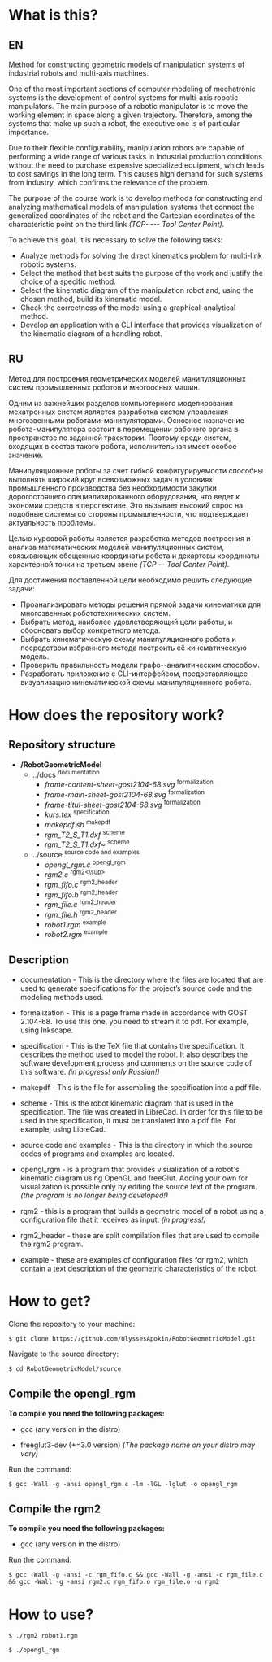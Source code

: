 # What is this?

## EN

Method for constructing geometric models of manipulation systems of industrial robots and multi-axis machines.


One of the most important sections of computer modeling of mechatronic systems is the development of control systems for multi-axis robotic manipulators.
The main purpose of a robotic manipulator is to move the working element in space along a given trajectory.
Therefore, among the systems that make up such a robot, the executive one is of particular importance.


Due to their flexible configurability, manipulation robots are capable of performing a wide range of various tasks in industrial production conditions without the need to purchase expensive specialized equipment, which leads to cost savings in the long term.
This causes high demand for such systems from industry, which confirms the relevance of the problem.


The purpose of the course work is to develop methods for constructing and analyzing mathematical models of manipulation systems that connect the generalized coordinates of the robot and the Cartesian coordinates of the characteristic point on the third link _(TCP~--- Tool Center Point)_.


To achieve this goal, it is necessary to solve the following tasks:

* Analyze methods for solving the direct kinematics problem for multi-link robotic systems.
* Select the method that best suits the purpose of the work and justify the choice of a specific method.
* Select the kinematic diagram of the manipulation robot and, using the chosen method, build its kinematic model.
* Check the correctness of the model using a graphical-analytical method.
* Develop an application with a CLI interface that provides visualization of the kinematic diagram of a handling robot.

## RU

Метод для построения геометрических моделей манипуляционных систем промышленных роботов и многоосных машин.


Одним из важнейших разделов компьютерного моделирования мехатронных систем является разработка систем управления многозвенными роботами-манипуляторами.
Основное назначение робота-манипулятора состоит в перемещении рабочего органа в пространстве по заданной траектории.
Поэтому среди систем, входящих в состав такого робота, исполнительная имеет особое значение.


Манипуляционные роботы за счет гибкой конфигурируемости способны выполнять широкий круг всевозможных задач в условиях промышленного производства без необходимости закупки дорогостоящего специализированного оборудования, что ведет к экономии средств в перспективе.
Это вызывает высокий спрос на подобные системы со стороны промышленности, что подтверждает актуальность проблемы.


Целью курсовой работы является разработка методов построения и анализа математических моделей манипуляционных систем, связывающих обощенные координаты робота и декартовы координаты характерной точки на третьем звене _(TCP -- Tool Center Point)_.


Для достижения поставленной цели необходимо решить следующие задачи:

* Проанализировать методы решения прямой задачи кинематики для многозвенных робототехнических систем.
* Выбрать метод, наиболее удовлетворяющий цели работы, и обосновать выбор конкретного метода.
* Выбрать кинематическую схему манипуляционного робота и посредством избранного метода построить её кинематическую модель.
* Проверить правильность модели графо--аналитическим способом.
* Разработать приложение с CLI-интерфейсом, предоставляющее визуализацию кинематической схемы манипуляционного робота.

# How does the repository work?

## Repository structure

* **/RobotGeometricModel**
	* ../docs <sup>documentation</sup>
		* _frame-content-sheet-gost2104-68.svg_ <sup>formalization</sup>
		* _frame-main-sheet-gost2104-68.svg_ <sup>formalization</sup>
		* _frame-titul-sheet-gost2104-68.svg_ <sup>formalization</sup>
		* _kurs.tex_ <sup>specification</sup>
		* _makepdf.sh_ <sup>makepdf</sup>
		* _rgm_T2_S_T1.dxf_ <sup>scheme</sup>
		* _rgm_T2_S_T1.dxf~_ <sup>scheme</sup>
	* ../source <sup>source code and examples</sup>
		* _opengl_rgm.c_ <sup>opengl_rgm</sup>
		* _rgm2.c_ <sup>rgm2<\sup>
		* _rgm_fifo.c_ <sup>rgm2_header</sup>
		* _rgm_fifo.h_ <sup>rgm2_header</sup>
		* _rgm_file.c_ <sup>rgm2_header</sup>
		* _rgm_file.h_ <sup>rgm2_header</sup>
		* _robot1.rgm_ <sup>example</sup>
		* _robot2.rgm_ <sup>example</sup>

## Description

* documentation - This is the directory where the files are located that are used to generate specifications for the project’s source code and the modeling methods used.
* formalization - This is a page frame made in accordance with GOST 2.104-68. To use this one, you need to stream it to pdf. For example, using Inkscape.
* specification - This is the TeX file that contains the specification. It describes the method used to model the robot. It also describes the software development process and comments on the source code of this software. _(in progress! only Russian!)_
* makepdf - This is the file for assembling the specification into a pdf file.
* scheme - This is the robot kinematic diagram that is used in the specification. The file was created in LibreCad. In order for this file to be used in the specification, it must be translated into a pdf file. For example, using LibreCad.

* source code and examples - This is the directory in which the source codes of programs and examples are located.
* opengl_rgm - is a program that provides visualization of a robot's kinematic diagram using OpenGL and freeGlut. Adding your own for visualization is possible only by editing the source text of the program. _(the program is no longer being developed!)_
* rgm2 - this is a program that builds a geometric model of a robot using a configuration file that it receives as input. _(in progress!)_
* rgm2_header - these are split compilation files that are used to compile the rgm2 program.
* example - these are examples of configuration files for rgm2, which contain a text description of the geometric characteristics of the robot.


# How to get?

Clone the repository to your machine:

````
$ git clone https://github.com/UlyssesApokin/RobotGeometricModel.git
````
Navigate to the source directory:

````
$ cd RobotGeometricModel/source
````

## Compile the opengl_rgm

**To compile you need the following packages:**

* gcc (any version in the distro)

* freeglut3-dev (+=3.0 version) _(The package name on your distro may vary)_

Run the command:

````
$ gcc -Wall -g -ansi opengl_rgm.c -lm -lGL -lglut -o opengl_rgm
````
## Compile the rgm2

**To compile you need the following packages:**

* gcc (any version in the distro)

Run the command:

````
$ gcc -Wall -g -ansi -c rgm_fifo.c && gcc -Wall -g -ansi -c rgm_file.c && gcc -Wall -g -ansi rgm2.c rgm_fifo.o rgm_file.o -o rgm2
````

# How to use?

````
$ ./rgm2 robot1.rgm
````

````
$ ./opengl_rgm
````
